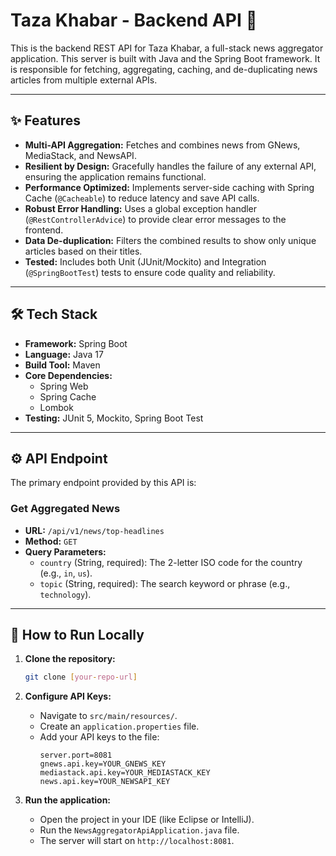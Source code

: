 # Taza Khabar - Backend API 📰

This is the backend REST API for Taza Khabar, a full-stack news aggregator application. This server is built with Java and the Spring Boot framework. It is responsible for fetching, aggregating, caching, and de-duplicating news articles from multiple external APIs.

---

## ✨ Features

-   **Multi-API Aggregation:** Fetches and combines news from GNews, MediaStack, and NewsAPI.
-   **Resilient by Design:** Gracefully handles the failure of any external API, ensuring the application remains functional.
-   **Performance Optimized:** Implements server-side caching with Spring Cache (`@Cacheable`) to reduce latency and save API calls.
-   **Robust Error Handling:** Uses a global exception handler (`@RestControllerAdvice`) to provide clear error messages to the frontend.
-   **Data De-duplication:** Filters the combined results to show only unique articles based on their titles.
-   **Tested:** Includes both Unit (JUnit/Mockito) and Integration (`@SpringBootTest`) tests to ensure code quality and reliability.

---

## 🛠️ Tech Stack

-   **Framework:** Spring Boot
-   **Language:** Java 17
-   **Build Tool:** Maven
-   **Core Dependencies:**
    -   Spring Web
    -   Spring Cache
    -   Lombok
-   **Testing:** JUnit 5, Mockito, Spring Boot Test

---

## ⚙️ API Endpoint

The primary endpoint provided by this API is:

### Get Aggregated News

-   **URL:** `/api/v1/news/top-headlines`
-   **Method:** `GET`
-   **Query Parameters:**
    -   `country` (String, required): The 2-letter ISO code for the country (e.g., `in`, `us`).
    -   `topic` (String, required): The search keyword or phrase (e.g., `technology`).

---

## 🚀 How to Run Locally

1.  **Clone the repository:**
    ```bash
    git clone [your-repo-url]
    ```

2.  **Configure API Keys:**
    -   Navigate to `src/main/resources/`.
    -   Create an `application.properties` file.
    -   Add your API keys to the file:
        ```properties
        server.port=8081
        gnews.api.key=YOUR_GNEWS_KEY
        mediastack.api.key=YOUR_MEDIASTACK_KEY
        news.api.key=YOUR_NEWSAPI_KEY
        ```

3.  **Run the application:**
    -   Open the project in your IDE (like Eclipse or IntelliJ).
    -   Run the `NewsAggregatorApiApplication.java` file.
    -   The server will start on `http://localhost:8081`.
